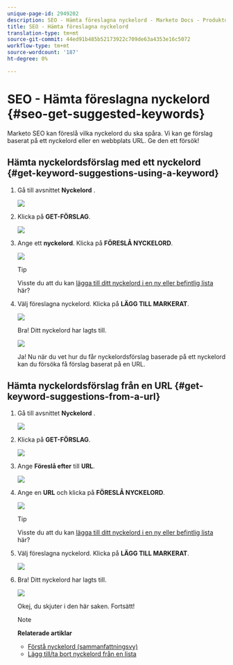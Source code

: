 ```yaml
---
unique-page-id: 2949202
description: SEO - Hämta föreslagna nyckelord - Marketo Docs - Produktdokumentation
title: SEO - Hämta föreslagna nyckelord
translation-type: tm+mt
source-git-commit: 44ed91b485b52173922c709de63a4353e16c5072
workflow-type: tm+mt
source-wordcount: '187'
ht-degree: 0%

---
```



# SEO - Hämta föreslagna nyckelord {#seo-get-suggested-keywords}

Marketo SEO kan föreslå vilka nyckelord du ska spåra. Vi kan ge förslag baserat på ett nyckelord eller en webbplats URL. Ge den ett försök!

## Hämta nyckelordsförslag med ett nyckelord {#get-keyword-suggestions-using-a-keyword}

1. Gå till avsnittet **Nyckelord** .

   ![](assets/image2014-9-18-10-3a51-3a41.png)

1. Klicka på **GET-FÖRSLAG**.

   ![](assets/image2014-9-18-10-3a52-3a42.png)

1. Ange ett **nyckelord**. Klicka på **FÖRESLÅ NYCKELORD**.

   ![](assets/image2014-9-18-10-3a53-3a14.png)

   >[!TIP]
   >
   >Visste du att du kan [lägga till ditt nyckelord i en ny eller befintlig lista](../../../../product-docs/additional-apps/seo/understanding-seo/seo-managing-lists.md) här?

1. Välj föreslagna nyckelord. Klicka på **LÄGG TILL MARKERAT**.

   ![](assets/image2014-9-18-10-3a54-3a12.png)

   Bra! Ditt nyckelord har lagts till.

   ![](assets/image2014-9-18-10-3a54-3a16.png)

   Ja! Nu när du vet hur du får nyckelordsförslag baserade på ett nyckelord kan du försöka få förslag baserat på en URL.

## Hämta nyckelordsförslag från en URL  {#get-keyword-suggestions-from-a-url}

1. Gå till avsnittet **Nyckelord** .

   ![](assets/image2014-9-18-10-3a54-3a26.png)

1. Klicka på **GET-FÖRSLAG**.

   ![](assets/image2014-9-18-11-3a4-3a43.png)

1. Ange **Föreslå efter** till **URL**.

   ![](assets/image2014-9-18-11-3a4-3a52.png)

1. Ange en **URL** och klicka på **FÖRESLÅ NYCKELORD**.

   ![](assets/image2014-9-18-11-3a5-3a7.png)

   >[!TIP]
   >
   >Visste du att du kan [lägga till ditt nyckelord i en ny eller befintlig lista](../../../../product-docs/additional-apps/seo/understanding-seo/seo-managing-lists.md) här?

1. Välj föreslagna nyckelord. Klicka på **LÄGG TILL MARKERAT**.

   ![](assets/image2014-9-18-11-3a8-3a3.png)

1. Bra! Ditt nyckelord har lagts till.

   ![](assets/image2014-9-18-11-3a8-3a25.png)

   Okej, du skjuter i den här saken. Fortsätt!

   >[!NOTE]
   >
   >**Relaterade artiklar**
   >
   >    
   >    
   >    * [Förstå nyckelord (sammanfattningsvy)](seo-understanding-keywords.md)
   >    * [Lägg till/ta bort nyckelord från en lista](seo-add-remove-keywords-from-a-list.md)


